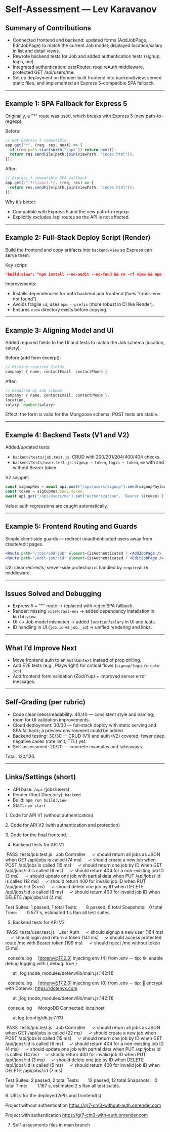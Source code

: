 # Self-Assessment — Lev Karavanov

## Summary of Contributions
- Connected frontend and backend: updated forms (AddJobPage, EditJobPage) to match the current Job model; displayed location/salary in list and detail views.
- Rewrote backend tests for Job and added authentication tests (signup, login, me).
- Integrated authentication: userRouter, requireAuth middleware, protected GET /api/users/me.
- Set up deployment on Render: built frontend into backend/view, served static files, and implemented an Express 5–compatible SPA fallback.

---

## Example 1: SPA Fallback for Express 5
Originally, a "*" route was used, which breaks with Express 5 (new path-to-regexp).

Before:
```js
// Not Express 5 compatible
app.get("*", (req, res, next) => {
  if (req.path.startsWith("/api")) return next();
  return res.sendFile(path.join(viewPath, "index.html"));
});
```

After:
```js
// Express 5 compatible SPA fallback
app.get(/^(?!\/api).*/, (req, res) => {
  return res.sendFile(path.join(viewPath, "index.html"));
});
```

Why it’s better:
- Compatible with Express 5 and the new path-to-regexp.
- Explicitly excludes /api routes so the API is not affected.

---

## Example 2: Full‑Stack Deploy Script (Render)
Build the frontend and copy artifacts into `backend/view` so Express can serve them.

Key script:
```json
"build:view": "npm install --no-audit --no-fund && rm -rf view && npm --prefix ../frontend install --no-audit --no-fund && npm --prefix ../frontend run build && mkdir -p view && cp -R ../frontend/dist/* view"
```

Improvements:
- Installs dependencies for both backend and frontend (fixes “cross-env: not found”).
- Avoids fragile `cd`; uses `npm --prefix` (more robust in CI like Render).
- Ensures `view` directory exists before copying.

---

## Example 3: Aligning Model and UI
Added required fields to the UI and tests to match the Job schema (location, salary).

Before (add form excerpt):
```jsx
// Missing required fields
company: { name, contactEmail, contactPhone }
```

After:
```jsx
// Required by Job schema
company: { name, contactEmail, contactPhone },
location,
salary: Number(salary)
```

Effect: the form is valid for the Mongoose schema; POST tests are stable.

---

## Example 4: Backend Tests (V1 and V2)
Added/updated tests:
- `backend/tests/job.test.js`: CRUD with 200/201/204/400/404 checks.
- `backend/tests/user.test.js`: `signup → token`, `login → token`, `me` with and without Bearer token.

V2 snippet:
```js
const signupRes = await api.post("/api/users/signup").send(signupPayload).expect(201);
const token = signupRes.body.token;
await api.get("/api/users/me").set("Authorization", `Bearer ${token}`).expect(200);
```

Value: auth regressions are caught automatically.

---

## Example 5: Frontend Routing and Guards
Simple client‑side guards — redirect unauthenticated users away from create/edit pages.

```jsx
<Route path="/jobs/add-job" element={isAuthenticated ? <AddJobPage /> : <Navigate to="/signup" />} />
<Route path="/edit-job/:id" element={isAuthenticated ? <EditJobPage /> : <Navigate to="/signup" />} />
```

UX: clear redirects; server‑side protection is handled by `requireAuth` middleware.

---

## Issues Solved and Debugging
- Express 5 + "*" route → replaced with regex SPA fallback.
- Render: missing `vite`/`cross-env` → added dependency installation in `build:view`.
- UI ↔ Job model mismatch → added `location`/`salary` in UI and tests.
- ID handling in UI (`job.id` vs `job._id`) → unified rendering and links.

---

## What I’d Improve Next
- Move frontend auth to an `AuthContext` instead of prop drilling.
- Add E2E tests (e.g., Playwright) for critical flows (`signup/login/create job`).
- Add frontend form validation (Zod/Yup) + improved server error messages.

---

## Self‑Grading (per rubric)
- Code cleanliness/readability: 40/40 — consistent style and naming; room for UI validation improvements.
- Cloud deployment: 30/30 — full‑stack deploy with static serving and SPA fallback; a preview environment could be added.
- Backend testing: 30/30 — CRUD (V1) and auth (V2) covered; fewer deep negative cases (rate limit, TTL) yet.
- Self‑assessment: 20/20 — concrete examples and takeaways.

Total: 120/120.

---

## Links/Settings (short)
- API base: `/api` (jobs/users)
- Render (Root Directory): `backend`
- Build: `npm run build:view`
- Start: `npm start`


1. Code for API V1 (without authentication)

2. Code for API V2 (with authentication and protection)

3. Code for the final frontend.

4. Backend tests for API V1

 PASS  tests/job.test.js
  Job Controller
    ✓ should return all jobs as JSON when GET /api/jobs is called (74 ms)
    ✓ should create a new job when POST /api/jobs is called (15 ms)
    ✓ should return one job by ID when GET /api/jobs/:id is called (6 ms)
    ✓ should return 404 for a non-existing job ID (3 ms)
    ✓ should update one job with partial data when PUT /api/jobs/:id is called (12 ms)
    ✓ should return 400 for invalid job ID when PUT /api/jobs/:id (3 ms)
    ✓ should delete one job by ID when DELETE /api/jobs/:id is called (8 ms)
    ✓ should return 400 for invalid job ID when DELETE /api/jobs/:id (4 ms)

Test Suites: 1 passed, 1 total
Tests:       8 passed, 8 total
Snapshots:   0 total
Time:        0.577 s, estimated 1 s
Ran all test suites.

5. Backend tests for API V2

 PASS  tests/user.test.js
  User Auth
    ✓ should signup a new user (164 ms)
    ✓ should login and return a token (141 ms)
    ✓ should access protected route /me with Bearer token (199 ms)
    ✓ should reject /me without token (3 ms)

  console.log
    [dotenv@17.2.3] injecting env (4) from .env -- tip: ⚙️  enable debug logging with { debug: true }

      at _log (node_modules/dotenv/lib/main.js:142:11)

  console.log
    [dotenv@17.2.3] injecting env (0) from .env -- tip: 🔐 encrypt with Dotenvx: https://dotenvx.com

      at _log (node_modules/dotenv/lib/main.js:142:11)

  console.log
    MongoDB Connected: localhost

      at log (config/db.js:7:13)

 PASS  tests/job.test.js
  Job Controller
    ✓ should return all jobs as JSON when GET /api/jobs is called (22 ms)
    ✓ should create a new job when POST /api/jobs is called (15 ms)
    ✓ should return one job by ID when GET /api/jobs/:id is called (6 ms)
    ✓ should return 404 for a non-existing job ID (4 ms)
    ✓ should update one job with partial data when PUT /api/jobs/:id is called (14 ms)
    ✓ should return 400 for invalid job ID when PUT /api/jobs/:id (3 ms)
    ✓ should delete one job by ID when DELETE /api/jobs/:id is called (5 ms)
    ✓ should return 400 for invalid job ID when DELETE /api/jobs/:id (7 ms)

Test Suites: 2 passed, 2 total
Tests:       12 passed, 12 total
Snapshots:   0 total
Time:        1.167 s, estimated 2 s
Ran all test suites.

6. URLs for the deployed APIs and frontend(s)

Project without authentication https://gr7-cm3-without-auth.onrender.com

Project with authentication https://gr7-cm3-with-auth.onrender.com

7. Self-assesments files in main branch 